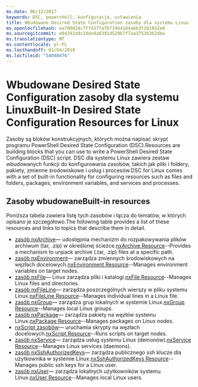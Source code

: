 ```yaml
---
ms.date: 06/12/2017
keywords: DSC, powershell, konfiguracja, ustawienia
title: Wbudowane Desired State Configuration zasoby dla systemu Linux
ms.openlocfilehash: ea700d24c7ff4377af671944184abb3f201852e8
ms.sourcegitcommit: e04292a9c10de9a8391d529b7f7aa3753b362dbe
ms.translationtype: MT
ms.contentlocale: pl-PL
ms.lasthandoff: 01/04/2019
ms.locfileid: "54048476"
---
```

# <a name="built-in-desired-state-configuration-resources-for-linux"></a><span data-ttu-id="d9818-103">Wbudowane Desired State Configuration zasoby dla systemu Linux</span><span class="sxs-lookup"><span data-stu-id="d9818-103">Built-In Desired State Configuration Resources for Linux</span></span>

<span data-ttu-id="d9818-104">Zasoby są bloków konstrukcyjnych, których można napisać skrypt programu PowerShell Desired State Configuration (DSC).</span><span class="sxs-lookup"><span data-stu-id="d9818-104">Resources are building blocks that you can use to write a PowerShell Desired State Configuration (DSC) script.</span></span> <span data-ttu-id="d9818-105">DSC dla systemu Linux zawiera zestaw wbudowanych funkcji do konfigurowania zasobów, takich jak pliki i foldery, pakiety, zmienne środowiskowe i usług i procesów.</span><span class="sxs-lookup"><span data-stu-id="d9818-105">DSC for Linux comes with a set of built-in functionality for configuring resources such as files and folders, packages, environment variables, and services and processes.</span></span>

## <a name="built-in-resources"></a><span data-ttu-id="d9818-106">Zasoby wbudowane</span><span class="sxs-lookup"><span data-stu-id="d9818-106">Built-in resources</span></span>

<span data-ttu-id="d9818-107">Poniższa tabela zawiera listę tych zasobów i łącza do tematów, w których opisano je szczegółowo.</span><span class="sxs-lookup"><span data-stu-id="d9818-107">The following table provides a list of these resources and links to topics that describe them in detail.</span></span>

* <span data-ttu-id="d9818-108">[zasób nxArchive](lnxArchiveResource.md)— udostępnia mechanizm do rozpakowywania plików archiwum (tar, .zip) w określonej ścieżce.</span><span class="sxs-lookup"><span data-stu-id="d9818-108">[nxArchive Resource](lnxArchiveResource.md)--Provides a mechanism to unpack archive (.tar, .zip) files at a specific path.</span></span>
* <span data-ttu-id="d9818-109">[zasób nxEnvironment](lnxEnvironmentResource.md)— zarządza zmiennych środowiskowych na węzłach docelowych.</span><span class="sxs-lookup"><span data-stu-id="d9818-109">[nxEnvironment Resource](lnxEnvironmentResource.md)--Manages environment variables on target nodes.</span></span>
* <span data-ttu-id="d9818-110">[zasób nxFile](lnxFileResource.md)— Linux zarządza pliki i katalogi.</span><span class="sxs-lookup"><span data-stu-id="d9818-110">[nxFile Resource](lnxFileResource.md)--Manages Linux files and directories.</span></span>
* <span data-ttu-id="d9818-111">[zasób nxFileLine](lnxFileLineResource.md)— zarządza poszczególnych wierszy w pliku systemu Linux.</span><span class="sxs-lookup"><span data-stu-id="d9818-111">[nxFileLine Resource](lnxFileLineResource.md)--Manages individual lines in a Linux file.</span></span>
* <span data-ttu-id="d9818-112">[zasób nxGroup](lnxGroupResource.md)— zarządza grup lokalnych w systemie Linux.</span><span class="sxs-lookup"><span data-stu-id="d9818-112">[nxGroup Resource](lnxGroupResource.md)--Manages local Linux groups.</span></span>
* <span data-ttu-id="d9818-113">[zasób nxPackage](lnxPackageResource.md)— zarządza pakiety na węzłów systemu Linux.</span><span class="sxs-lookup"><span data-stu-id="d9818-113">[nxPackage Resource](lnxPackageResource.md)--Manages packages on Linux nodes.</span></span>
* <span data-ttu-id="d9818-114">[nxScript zasobów](lnxScriptResource.md)— uruchamia skrypty na węzłach docelowych.</span><span class="sxs-lookup"><span data-stu-id="d9818-114">[nxScript Resource](lnxScriptResource.md)--Runs scripts on target nodes.</span></span>
* <span data-ttu-id="d9818-115">[zasób nxService](lnxServiceResource.md)— zarządza usług systemu Linux (demonów).</span><span class="sxs-lookup"><span data-stu-id="d9818-115">[nxService Resource](lnxServiceResource.md)--Manages Linux services (daemons).</span></span>
* <span data-ttu-id="d9818-116">[zasób nxSshAuthorizedKeys](lnxSshAuthorizedKeysResource.md)— zarządza publicznego ssh klucze dla użytkownika w systemie Linux.</span><span class="sxs-lookup"><span data-stu-id="d9818-116">[nxSshAuthorizedKeys Resource](lnxSshAuthorizedKeysResource.md)--Manages public ssh keys for a Linux user.</span></span>
* <span data-ttu-id="d9818-117">[zasób nxUser](lnxUserResource.md)— zarządza lokalnych użytkowników systemu Linux.</span><span class="sxs-lookup"><span data-stu-id="d9818-117">[nxUser Resource](lnxUserResource.md)--Manages local Linux users.</span></span>